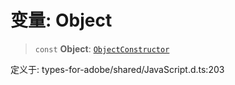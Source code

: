 # 变量: Object

> `const` **Object**: [`ObjectConstructor`](../interfaces/ObjectConstructor.md)

定义于: types-for-adobe/shared/JavaScript.d.ts:203
